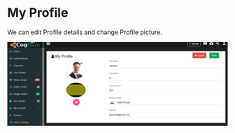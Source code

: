 # My Profile

We can edit Profile details and change Profile picture.

![](../.gitbook/assets/image%20%2897%29.png)

